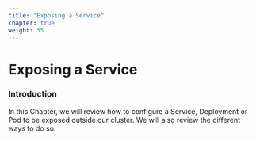 ```yaml
---
title: "Exposing a Service"
chapter: true
weight: 55
---
```


# Exposing a Service 
### Introduction

In this Chapter, we will review how to configure a Service, Deployment or Pod to be exposed outside our cluster. We will also review the different ways to do so.


